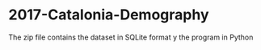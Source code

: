 # 2017-Catalonia-Demography
The zip file contains the dataset in SQLite format y the program in Python
